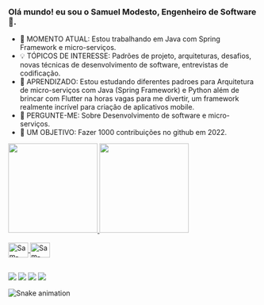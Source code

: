 ### Olá mundo! eu sou o Samuel Modesto, Engenheiro de Software 👋.

- 🚩 MOMENTO ATUAL: Estou trabalhando em Java com Spring Framework e micro-serviços.
- 💡 TÓPICOS DE INTERESSE:  Padrões de projeto, arquiteturas, desafios, novas técnicas de desenvolvimento de software, entrevistas de codificação.
- 🌱 APRENDIZADO: Estou estudando diferentes padroes para Arquitetura de micro-serviços com Java (Spring Framework) e Python  além  de  brincar com Flutter na horas vagas para me divertir, um framework realmente incrível para criação de aplicativos mobile.
- 💬 PERGUNTE-ME: Sobre Desenvolvimento de software e micro-serviços.
- 🎯 UM OBJETIVO: Fazer 1000 contribuições no github em 2022.

<div>
  <a href="https://github.com/SamuelModesto">
  <img height="180em" src="https://github-readme-stats.vercel.app/api?username=samuelmodesto&show_icons=true&theme=cobalt&include_all_commits=true&count_private=true"/>
  <img height="180em" src="https://github-readme-stats.vercel.app/api/top-langs/?username=samuelmodesto&layout=compact&langs_count=7&theme=cobalt"/>
</div>
  
<div style="display: inline_block"><br>
  <img align="center" alt="Sam-Java" height="30" width="40" src="https://cdn.jsdelivr.net/gh/devicons/devicon/icons/java/java-original.svg">
  <img align="center" alt="Sam-Spring" height="30" width="40" src="https://cdn.jsdelivr.net/gh/devicons/devicon/icons/spring/spring-original.svg">
</div>

##
  
  <div> 
  <a href="https://www.instagram.com/samuka_modesto/" target="_blank"><img src="https://img.shields.io/badge/-Instagram-%23E4405F?style=for-the-badge&logo=instagram&logoColor=white" target="_blank"></a>
 <a href="https://discord.gg/SamuelModesto#4742" target="_blank"><img src="https://img.shields.io/badge/Discord-7289DA?style=for-the-badge&logo=discord&logoColor=white" target="_blank"></a> 
  <a href = "mailto:samuelmodestoes@gmail.com"><img src="https://img.shields.io/badge/-Gmail-%23333?style=for-the-badge&logo=gmail&logoColor=white" target="_blank"></a>
  <a href="https://www.linkedin.com/in/samuelmodesto/" target="_blank"><img src="https://img.shields.io/badge/-LinkedIn-%230077B5?style=for-the-badge&logo=linkedin&logoColor=white" target="_blank"></a> 
 
  ![Snake animation](https://github.com/SamuelModesto/SamuelModesto/blob/output/github-contribution-grid-snake.svg)
 
</div>
